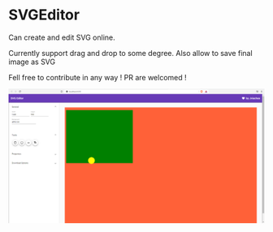 # SVGEditor
Can create and edit SVG online.

Currently support drag and drop to some degree. Also allow to save final image as SVG

Fell free to contribute in any way ! PR are welcomed !

![alt text](https://github.com/jviaches/SVGEditor/blob/master/images/main_screen.PNG?raw=true)

